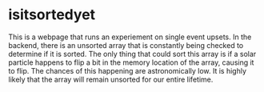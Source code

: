 # isitsortedyet

This is a webpage that runs an experiement on single event upsets. In the backend, there is an unsorted array that is constantly being checked to determine if it is sorted. The only thing that could sort this array is if a solar particle happens to flip a bit in the memory location of the array, causing it to flip. The chances of this happening are astronomically low. It is highly likely that the array will remain unsorted for our entire lifetime.
